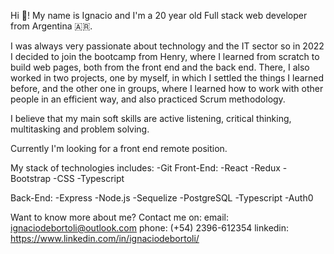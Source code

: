 Hi 👋! My name is Ignacio and I'm a 20 year old Full stack web developer from Argentina 🇦🇷.

I was always very passionate about technology and the IT sector so in 2022 I decided to join the bootcamp from Henry, where I learned from scratch to build web pages, both from the front end and the back end. There, I also worked in two projects, one by myself, in which I settled the things I learned before, and the other one in groups, where I learned how to work with other people in an efficient way, and also practiced Scrum methodology.

I believe that my main soft skills are active listening, critical thinking, multitasking and problem solving.

Currently I'm looking for a front end remote position.

My stack of technologies includes:
-Git
Front-End:
-React
-Redux
-Bootstrap
-CSS
-Typescript

Back-End:
-Express
-Node.js
-Sequelize
-PostgreSQL
-Typescript
-Auth0

Want to know more about me? Contact me on:
email: ignaciodebortoli@outlook.com
phone: (+54) 2396-612354
linkedin: https://www.linkedin.com/in/ignaciodebortoli/
